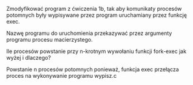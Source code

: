 Zmodyfikować program z ćwiczenia 1b, tak aby komunikaty procesów potomnych były wypisywane przez program uruchamiany przez funkcję exec.

Nazwę programu do uruchomienia przekazywać przez argumenty programu procesu macierzystego.

Ile procesów powstanie przy n-krotnym wywołaniu funkcji fork-exec jak wyżej i dlaczego?

Powstanie n procesów potomnych ponieważ, funkcja exec przełącza proces na wykonywanie programu wypisz.c